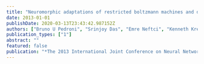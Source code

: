 ```yaml
---
title: "Neuromorphic adaptations of restricted boltzmann machines and deep belief networks"
date: 2013-01-01
publishDate: 2020-03-13T23:43:42.987152Z
authors: ["Bruno U Pedroni", "Srinjoy Das", "Emre Neftci", "Kenneth Kreutz-Delgado", "Gert Cauwenberghs"]
publication_types: ["1"]
abstract: ""
featured: false
publication: "*The 2013 International Joint Conference on Neural Networks (IJCNN)*"
---
```


